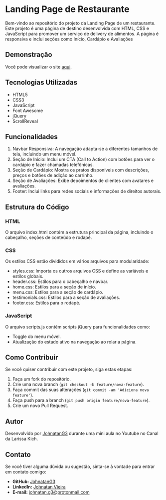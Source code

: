 # Landing Page de Restaurante

Bem-vindo ao repositório do projeto da Landing Page de um restaurante. Este projeto é uma página de destino desenvolvida com HTML, CSS e JavaScript para promover um serviço de delivery de alimentos. A página é responsiva e inclui seções como Início, Cardápio e Avaliações

## Demonstração

Você pode visualizar o site [aqui](https://landing-page-food-theme-portfolio.netlify.app/).

## Tecnologias Utilizadas

- HTML5
- CSS3
- JavaScript
- Font Awesome
- jQuery
- ScrollReveal

## Funcionalidades

1. Navbar Responsiva: A navegação adapta-se a diferentes tamanhos de tela, incluindo um menu móvel.
2. Seção de Início: Inclui um CTA (Call to Action) com botões para ver o cardápio e fazer chamadas telefônicas.
3. Seção de Cardápio: Mostra os pratos disponíveis com descrições, preços e botões de adição ao carrinho.
4. Seção de Avaliações: Exibe depoimentos de clientes com avatares e avaliações.
5. Footer: Inclui links para redes sociais e informações de direitos autorais.

## Estrutura do Código

### HTML

O arquivo index.html contém a estrutura principal da página, incluindo o cabeçalho, seções de conteúdo e rodapé.

### CSS

Os estilos CSS estão divididos em vários arquivos para modularidade:

- styles.css: Importa os outros arquivos CSS e define as variáveis e estilos globais.
- header.css: Estilos para o cabeçalho e navbar.
- home.css: Estilos para a seção de início.
- menu.css: Estilos para a seção de cardápio.
- testimonials.css: Estilos para a seção de avaliações.
- footer.css: Estilos para o rodapé.

### JavaScript

O arquivo scripts.js contém scripts jQuery para funcionalidades como:

- Toggle do menu móvel.
- Atualização do estado ativo na navegação ao rolar a página.

## Como Contribuir

Se você quiser contribuir com este projeto, siga estas etapas:

1. Faça um fork do repositório.
2. Crie uma nova branch (`git checkout -b feature/nova-feature`).
3. Faça commit das suas alterações (`git commit -am 'Adiciona nova feature'`).
4. Faça push para a branch (`git push origin feature/nova-feature`).
5. Crie um novo Pull Request.

## Autor

Desenvolvido por [JohnatanG3](https://github.com/JohnatanG3) durante uma mini aula no Youtube no Canal da Larissa Kich.

## Contato

Se você tiver alguma dúvida ou sugestão, sinta-se à vontade para entrar em contato comigo:

- **GitHub:** [JohnatanG3](https://github.com/JohnatanG3)
- **LinkedIn:** [Johnatan Vieira](https://www.linkedin.com/in/johnatan-vieira-a602542aa/)
- **E-mail:** johnatan.g3@protonmail.com
